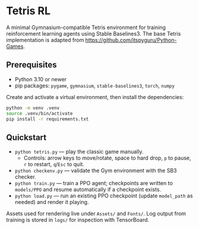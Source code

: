 # Tetris RL

A minimal Gymnasium-compatible Tetris environment
for training reinforcement learning agents using Stable Baselines3.
The base Tetris implementation is adapted from
https://github.com/itspyguru/Python-Games.

## Prerequisites

- Python 3.10 or newer
- pip packages: `pygame`, `gymnasium`, `stable-baselines3`, `torch`, `numpy`

Create and activate a virtual environment, then install the dependencies:

```bash
python -m venv .venv
source .venv/bin/activate
pip install -r requirements.txt
```

## Quickstart

- `python tetris.py` — play the classic game manually.
  - Controls: arrow keys to move/rotate, space to hard drop, `p` to pause,
    `r` to restart, `q`/`Esc` to quit.
- `python checkenv.py` — validate the Gym environment with the SB3 checker.
- `python train.py` — train a PPO agent; checkpoints are written to
  `models/PPO` and resume automatically if a checkpoint exists.
- `python load.py` — run an existing PPO checkpoint (update `model_path` as
  needed) and render it playing.

Assets used for rendering live under `Assets/` and `Fonts/`. Log output from
training is stored in `logs/` for inspection with TensorBoard.
